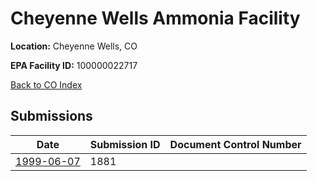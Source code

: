 # Cheyenne Wells Ammonia Facility

**Location:** Cheyenne Wells, CO

**EPA Facility ID:** 100000022717

[Back to CO Index](../../index.md)

## Submissions

| Date | Submission ID | Document Control Number |
|------|--------------|-------------------------|
| [1999-06-07](submissions/1881.md) | 1881 |  |
